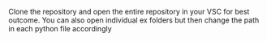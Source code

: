 Clone the repository and open the entire repository in your VSC for best outcome. You can also open individual ex folders but then change the path in each python file accordingly